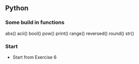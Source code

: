 ## Python

### Some build in functions

abs()
acii()
bool()
pow()
print()
range()
reversed()
round()
str()

### Start
- Start from Exercise 6